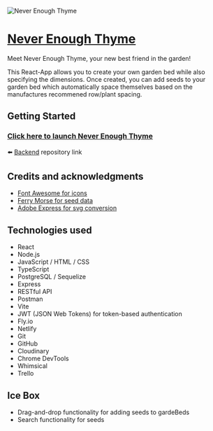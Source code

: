 ![Never Enough Thyme](/src/assets/icons/bite-buddy-readme-logo.png)

# [Never Enough Thyme](https://bitebuddyapp.netlify.app/)
Meet Never Enough Thyme, your new best friend in the garden! 

This React-App allows you to create your own garden bed while also specifying the dimensions. Once created, you can add seeds to your garden bed which automatically space themselves based on the manufactures recommened row/plant spacing.

## Getting Started

### [Click here to launch Never Enough Thyme](https://never-enough-thyme.netlify.app/)


⬅️  [Backend](https://github.com/Nswooten/never-enough-thyme-back-end) repository link

## Credits and acknowledgments
* [Font Awesome for icons](fontawesome.com)
* [Ferry Morse for seed data](https://ferrymorse.com/collections/all-ferry-morse-seeds)
* [Adobe Express for svg conversion](https://express.adobe.com/tools/convert-to-svg)


## Technologies used 
* React
* Node.js
* JavaScript / HTML / CSS
* TypeScript
* PostgreSQL / Sequelize
* Express
* RESTful API
* Postman
* Vite
* JWT (JSON Web Tokens) for token-based authentication
* Fly.io
* Netlify
* Git
* GitHub
* Cloudinary
* Chrome DevTools
* Whimsical
* Trello

## Ice Box 
* Drag-and-drop functionality for adding seeds to gardeBeds
* Search functionality for seeds
